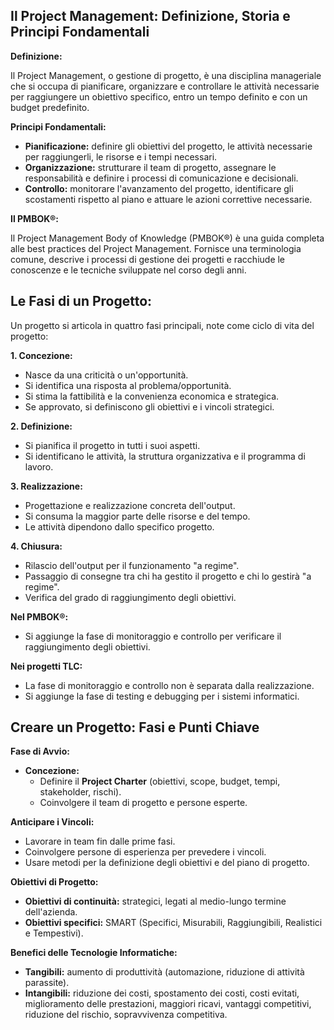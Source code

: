 ## Il Project Management: Definizione, Storia e Principi Fondamentali

**Definizione:**

Il Project Management, o gestione di progetto, è una disciplina manageriale che si occupa di pianificare, organizzare e controllare le attività necessarie per raggiungere un obiettivo specifico, entro un tempo definito e con un budget predefinito.

**Principi Fondamentali:**

- **Pianificazione:** definire gli obiettivi del progetto, le attività necessarie per raggiungerli, le risorse e i tempi necessari.
- **Organizzazione:** strutturare il team di progetto, assegnare le responsabilità e definire i processi di comunicazione e decisionali.
- **Controllo:** monitorare l'avanzamento del progetto, identificare gli scostamenti rispetto al piano e attuare le azioni correttive necessarie.

**Il PMBOK®:**

Il Project Management Body of Knowledge (PMBOK®) è una guida completa alle best practices del Project Management. Fornisce una terminologia comune, descrive i processi di gestione dei progetti e racchiude le conoscenze e le tecniche sviluppate nel corso degli anni.

## Le Fasi di un Progetto: 

Un progetto si articola in quattro fasi principali, note come ciclo di vita del progetto:

**1. Concezione:**

- Nasce da una criticità o un'opportunità.
- Si identifica una risposta al problema/opportunità.
- Si stima la fattibilità e la convenienza economica e strategica.
- Se approvato, si definiscono gli obiettivi e i vincoli strategici.

**2. Definizione:**

- Si pianifica il progetto in tutti i suoi aspetti.
- Si identificano le attività, la struttura organizzativa e il programma di lavoro.

**3. Realizzazione:**

- Progettazione e realizzazione concreta dell'output.
- Si consuma la maggior parte delle risorse e del tempo.
- Le attività dipendono dallo specifico progetto.

**4. Chiusura:**

- Rilascio dell'output per il funzionamento "a regime".
- Passaggio di consegne tra chi ha gestito il progetto e chi lo gestirà "a regime".
- Verifica del grado di raggiungimento degli obiettivi.

**Nel PMBOK®:**

- Si aggiunge la fase di monitoraggio e controllo per verificare il raggiungimento degli obiettivi.

**Nei progetti TLC:**

- La fase di monitoraggio e controllo non è separata dalla realizzazione.
- Si aggiunge la fase di testing e debugging per i sistemi informatici.

## Creare un Progetto: Fasi e Punti Chiave

**Fase di Avvio:**

- **Concezione:**
    - Definire il **Project Charter** (obiettivi, scope, budget, tempi, stakeholder, rischi).
    - Coinvolgere il team di progetto e persone esperte.

**Anticipare i Vincoli:**

- Lavorare in team fin dalle prime fasi.
- Coinvolgere persone di esperienza per prevedere i vincoli.
- Usare metodi per la definizione degli obiettivi e del piano di progetto.

**Obiettivi di Progetto:**

- **Obiettivi di continuità:** strategici, legati al medio-lungo termine dell'azienda.
- **Obiettivi specifici:** SMART (Specifici, Misurabili, Raggiungibili, Realistici e Tempestivi).

**Benefici delle Tecnologie Informatiche:**

- **Tangibili:** aumento di produttività (automazione, riduzione di attività parassite).
- **Intangibili:** riduzione dei costi, spostamento dei costi, costi evitati, miglioramento delle prestazioni, maggiori ricavi, vantaggi competitivi, riduzione del rischio, sopravvivenza competitiva.
